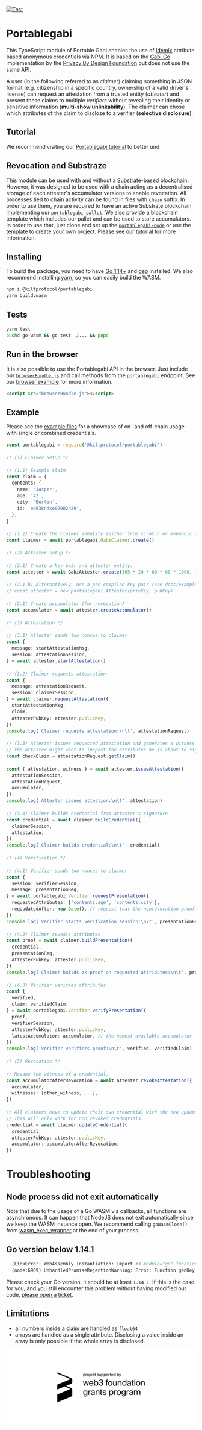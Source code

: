 [![Test](https://github.com/KILTprotocol/portablegabi/workflows/Test/badge.svg)](https://github.com/KILTprotocol/portablegabi/actions)

# Portablegabi

This TypeScript module of Portable Gabi enables the use of [Idemix](http://www.research.ibm.com/labs/zurich/idemix/) attribute based anonymous credentials via NPM. It is based on the [Gabi Go](https://github.com/privacybydesign/gabi) implementation by the [Privacy By Design Foundation](https://privacybydesign.foundation/) but does not use the same API.

A user (in the following referred to as _claimer_) claiming something in JSON format (e.g. citizenship in a specific country, ownership of a valid driver's license) can request an attestation from a trusted entity (_attester_) and present these claims to multiple _verifiers_ without revealing their identity or sensitive information (**multi-show unlinkability**).
The claimer can chose which attributes of the claim to disclose to a verifier (**selective disclosure**).

## Tutorial

We recommend visiting our [Portablegabi tutorial](https://kiltprotocol.github.io/portablegabi-tutorial/) to better und

## Revocation and Substraze

This module can be used with and without a [Substrate](https://www.parity.io/substrate/)-based blockchain.
However, it was designed to be used with a chain acting as a decentralised storage of each attester's accumulator versions to enable revocation.
All processes tied to chain activity can be found in files with `chain` suffix. In order to use them, you are required to have an active Substrate blockchain implementing our [`portablegabi-pallet`](https://github.com/KILTprotocol/portablegabi-pallet).
We also provide a blockchain template which includes our pallet and can be used to store accumulators.
In order to use that, just clone and set up the [`portablegabi-node`](https://github.com/KILTprotocol/portablegabi-node) or use the template to create your own project. Please see our tutorial for more information.

## Installing

To build the package, you need to have [Go 1.14+](https://golang.org/) and [dep](https://github.com/golang/dep) installed. We also recommend installing [yarn](https://yarnpkg.com/getting-started), so you can easily build the WASM.

```bash
npm i @kiltprotocol/portablegabi
yarn build:wasm
```

## Tests

```bash
yarn test
pushd go-wasm && go test ./... && popd
```

## Run in the browser

It is also possible to use the Portablegabi API in the browser. Just include our [`browserBundle.js`](docs/examples/browser/browserBundle.js) and call methods from the `portablegabi` endpoint. See our [browser example](docs/examples/README.md#run-in-the-browser) for more information.

```html
<script src="browserBundle.js"></script>
```

## Example

Please see the [example files](docs/examples/) for a showcase of on- and off-chain usage with single or combined credentials.

```typescript
const portablegabi = require('@kiltprotocol/portablegabi')

/* (1) Claimer Setup */

// (1.1) Example claim
const claim = {
  contents: {
    name: 'Jasper',
    age: '42',
    city: 'Berlin',
    id: 'ed638ndke92902n29',
  },
}

// (1.2) Create the claimer identity (either from scratch or mnemonic seed).
const claimer = await portablegabi.GabiClaimer.create()

/* (2) Attester Setup */

// (2.1) Create a key pair and attester entity.
const attester = await GabiAttester.create(365 * 24 * 60 * 60 * 1000, 70) // takes very long due to finding safe prime numbers (~10-20 minutes)

// (2.1.b) Alternatively, use a pre-compiled key pair (see docs/examples)
// const attester = new portablegabi.Attester(privKey, pubKey)

// (2.1) Create accumulator (for revocation)
const accumulator = await attester.createAccumulator()

/* (3) Attestation */

// (3.1) Attester sends two nonces to claimer
const {
  message: startAttestationMsg,
  session: attestationSession,
} = await attester.startAttestation()

// (3.2) Claimer requests attestation
const {
  message: attestationRequest,
  session: claimerSession,
} = await claimer.requestAttestation({
  startAttestationMsg,
  claim,
  attesterPubKey: attester.publicKey,
})
console.log('Claimer requests attestation:\n\t', attestationRequest)

// (3.3) Attester issues requested attestation and generates a witness which can be used to revoke the attestation
// the attester might want to inspect the attributes he is about to sign
const checkClaim = attestationRequest.getClaim()

const { attestation, witness } = await attester.issueAttestation({
  attestationSession,
  attestationRequest,
  accumulator,
})
console.log('Attester issues attestion:\n\t', attestation)

// (3.4) Claimer builds credential from attester's signature
const credential = await claimer.buildCredential({
  claimerSession,
  attestation,
})
console.log('Claimer builds credential:\n\t', credential)

/* (4) Verification */

// (4.1) Verifier sends two nonces to claimer
const {
  session: verifierSession,
  message: presentationReq,
} = await portablegabi.Verifier.requestPresentation({
  requestedAttributes: ['contents.age', 'contents.city'],
  reqUpdatedAfter: new Date(), // request that the nonrevocation proof contains an accumulator which was created after this date or that the accumulator is the newest available
})
console.log('Verifier starts verification session:\n\t', presentationReq)

// (4.2) Claimer reveals attributes
const proof = await claimer.buildPresentation({
  credential,
  presentationReq,
  attesterPubKey: attester.publicKey,
})
console.log('Claimer builds zk-proof on requested attributes:\n\t', proof)

// (4.3) Verifier verifies attributes
const {
  verified,
  claim: verifiedClaim,
} = await portablegabi.Verifier.verifyPresentation({
  proof,
  verifierSession,
  attesterPubKey: attester.publicKey,
  latestAccumulator: accumulator, // the newest available accumulator
})
console.log('Verifier verifiers proof:\n\t', verified, verifiedClaim)

/* (5) Revocation */

// Revoke the witness of a credential.
const accumulatorAfterRevocation = await attester.revokeAttestation({
  accumulator,
  witnesses: [other_witness, ...],
})

// All claimers have to update their own credential with the new update.
// This will only work for non revoked credentials.
credential = await claimer.updateCredential({
  credential,
  attesterPubKey: attester.publicKey,
  accumulator: accumulatorAfterRevocation,
})
```

# Troubleshooting

## Node process did not exit automatically

Note that due to the usage of a Go WASM via callbacks, all functions are asynchronous. It can happen that NodeJS does not exit automatically since we keep the WASM instance open. We recommend calling `goWasmClose()` from [wasm_exec_wrapper](src/wasm/wasm_exec_wrapper.ts) at the end of your process.

## Go version below 1.14.1

```bash
  [LinkError: WebAssembly Instantiation: Import #3 module="go" function="runtime.nanotime" error: function import requires a callable]
  (node:6909) UnhandledPromiseRejectionWarning: Error: Function genKey missing in WASM
```

Please check your Go version, it should be at least `1.14.1`. If this is the case for you, and you still encounter this problem without having modified our code, [please open a ticket](https://github.com/KILTprotocol/portablegabi/issues/new).

## Limitations

- all numbers inside a claim are handled as `float64`
- arrays are handled as a single attribute. Disclosing a value inside an array is only possible if the whole array is disclosed.

![](./web3_foundation_grants_badge_black.svg)
